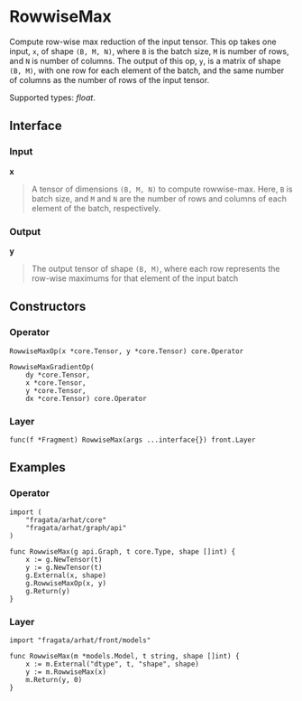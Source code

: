 
# RowwiseMax

Compute row-wise max reduction of the input tensor. This op takes one input, `x`, 
of shape `(B, M, N)`, where `B` is the batch size, `M` is number of rows, and `N` is number 
of columns. The output of this op, `y`, is a matrix of shape `(B, M)`, with one row for each 
element of the batch, and the same number of columns as the number of rows of the input tensor.

Supported types: *float*.

## Interface

### Input

**x**

>A tensor of dimensions `(B, M, N)` to compute rowwise-max. Here, `B` is batch size,  and `M` and `N` are the number of rows and columns of each element of the batch,  respectively.


### Output

**y**

>The output tensor of shape `(B, M)`, where each row represents the row-wise maximums  for that element of the input batch


## Constructors

### Operator


```
RowwiseMaxOp(x *core.Tensor, y *core.Tensor) core.Operator

RowwiseMaxGradientOp(
    dy *core.Tensor,
    x *core.Tensor,
    y *core.Tensor,
    dx *core.Tensor) core.Operator
```


### Layer


```
func(f *Fragment) RowwiseMax(args ...interface{}) front.Layer
```


## Examples

### Operator


```
import (
    "fragata/arhat/core"
    "fragata/arhat/graph/api"
)

func RowwiseMax(g api.Graph, t core.Type, shape []int) {
    x := g.NewTensor(t)
    y := g.NewTensor(t)
    g.External(x, shape)
    g.RowwiseMaxOp(x, y)
    g.Return(y)
}
```


### Layer


```
import "fragata/arhat/front/models"

func RowwiseMax(m *models.Model, t string, shape []int) {
    x := m.External("dtype", t, "shape", shape)
    y := m.RowwiseMax(x)
    m.Return(y, 0)
}
```

